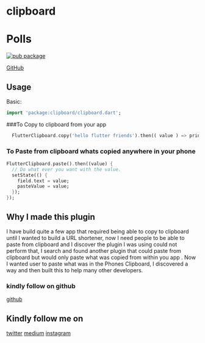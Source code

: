 # clipboard

# Polls

[![pub package](https://img.shields.io/badge/pub-0.1.1-brightgreen)](https://github.com/samuelezedi/flutter_clipboard)


[GitHub](https://github.com/samuelezedi/flutter_clipboard)


## Usage

Basic:

```dart
import 'package:clipboard/clipboard.dart';
```

###To Copy to clipboard from your app

```dart
  FlutterClipboard.copy('hello flutter friends').then(( value ) => print('copied'));
```

### To Paste from clipboard whats copied anywhere in your phone

```dart
FlutterClipboard.paste().then((value) {
  // Do what ever you want with the value.
  setState(() {
    field.text = value;
    pasteValue = value;
  });
});
```


## Why I made this plugin

I have build quite a few app that required being able to copy to clipboard until I wanted to build a URL shortener,
now I need people to be able to paste from clipboard and I discover the plugin I was using could not perform that, I
search and found another plugin that could paste from clipboard but would only paste what was copied from within you app
. Now I wanted user to paste what was in the Phones Clipboard, I discovered a way and then built this to help many other developers.
### kindly follow on github
[github](https://github.com/samuelezedi)

## Kindly follow me on
[twitter](https://twitter.com/samuelezedi)
[medium](https://medium.com/@samuelezedi)
[instagram](https://instagram.com/samuelezedi)